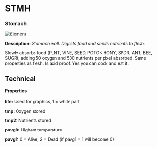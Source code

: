 # STMH
### Stomach

![Element](https://i.imgur.com/ajqwct4.gif)

**Description:**  *Stomach wall. Digests food and sends nutrients to flesh.*

Slowly absorbs food (PLNT, VINE, SEED, POTO< HONY, SPDR, ANT, BEE, SUGR), adding 50 oxygen and 500 nutrients per pixel absorbed. Same properties as flesh. Is acid proof. Yes you can cook and eat it.

## Technical
#### Properties
**life:** Used for graphics, 1 = white part

**tmp:** Oxygen stored

**tmp2:** Nutrients stored

**pavg0:** Highest temperature

**pavg1:** 0 = Alive, 2 = Dead (if pavg1 = 1 will become 0)
